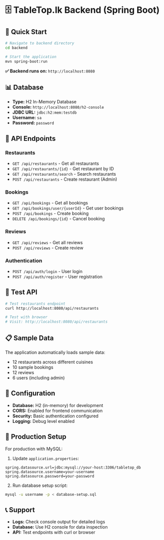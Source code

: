 # 🗄️ TableTop.lk Backend (Spring Boot)

## 🚀 **Quick Start**

```bash
# Navigate to backend directory
cd backend

# Start the application
mvn spring-boot:run
```

**✅ Backend runs on:** `http://localhost:8080`

## 📊 **Database**

- **Type:** H2 In-Memory Database
- **Console:** `http://localhost:8080/h2-console`
- **JDBC URL:** `jdbc:h2:mem:testdb`
- **Username:** `sa`
- **Password:** `password`

## 🔗 **API Endpoints**

### Restaurants
- `GET /api/restaurants` - Get all restaurants
- `GET /api/restaurants/{id}` - Get restaurant by ID
- `GET /api/restaurants/search` - Search restaurants
- `POST /api/restaurants` - Create restaurant (Admin)

### Bookings
- `GET /api/bookings` - Get all bookings
- `GET /api/bookings/user/{userId}` - Get user bookings
- `POST /api/bookings` - Create booking
- `DELETE /api/bookings/{id}` - Cancel booking

### Reviews
- `GET /api/reviews` - Get all reviews
- `POST /api/reviews` - Create review

### Authentication
- `POST /api/auth/login` - User login
- `POST /api/auth/register` - User registration

## 🧪 **Test API**

```bash
# Test restaurants endpoint
curl http://localhost:8080/api/restaurants

# Test with browser
# Visit: http://localhost:8080/api/restaurants
```

## 📋 **Sample Data**

The application automatically loads sample data:
- 12 restaurants across different cuisines
- 10 sample bookings
- 12 reviews
- 6 users (including admin)

## 🔧 **Configuration**

- **Database:** H2 (in-memory) for development
- **CORS:** Enabled for frontend communication
- **Security:** Basic authentication configured
- **Logging:** Debug level enabled

## 🚀 **Production Setup**

For production with MySQL:

1. Update `application.properties`:
```properties
spring.datasource.url=jdbc:mysql://your-host:3306/tabletop_db
spring.datasource.username=your-username
spring.datasource.password=your-password
```

2. Run database setup script:
```bash
mysql -u username -p < database-setup.sql
```

## 📞 **Support**

- **Logs:** Check console output for detailed logs
- **Database:** Use H2 console for data inspection
- **API:** Test endpoints with curl or browser
